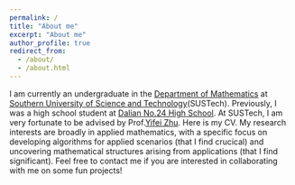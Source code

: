 ```yaml
---
permalink: /
title: "About me"
excerpt: "About me"
author_profile: true
redirect_from: 
  - /about/
  - /about.html
---
```


I am currently an undergraduate in the [Department of Mathematics](https://math.sustech.edu.cn/) at [Southern University of Science and Technology](https://www.sustech.edu.cn/en/)(SUSTech). Previously, I was a high school student at [Dalian No.24 High School](https://www.dlhs24.com.cn/). At SUSTech, I am very fortunate to be advised by Prof.[Yifei Zhu](https://yifeizhu.github.io/). Here is my CV. My research interests are broadly in applied mathematics, with a specific focus on developing algorithms for applied scenarios (that I find crucical) and uncovering mathematical structures arising from applications (that I find significant). Feel free to contact me if you are interested in collaborating with me on some fun projects!
